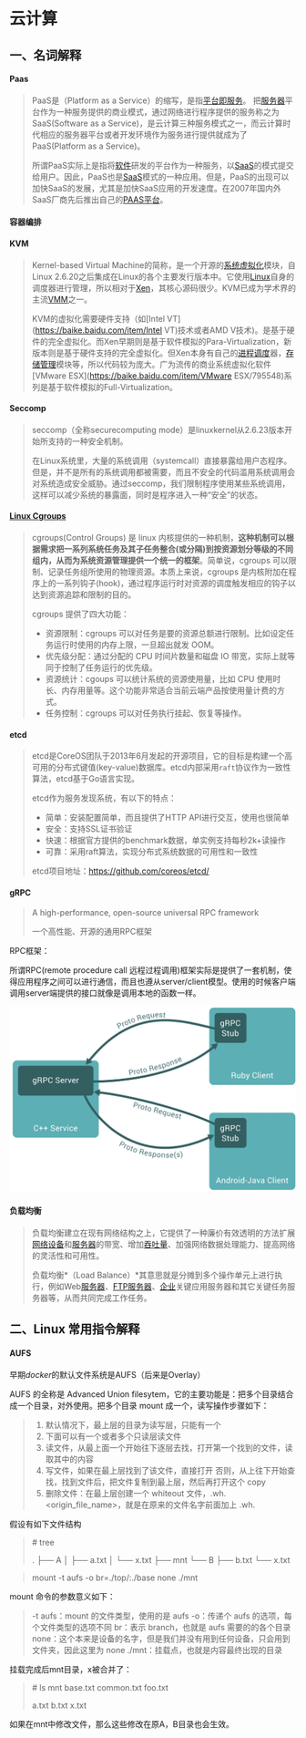 # 云计算

## 一、名词解释

#### Paas

> PaaS是（Platform as a Service）的缩写，是指[平台即服务](https://baike.baidu.com/item/平台即服务/4329761)。 把[服务器](https://baike.baidu.com/item/服务器/100571)平台作为一种服务提供的商业模式，通过网络进行程序提供的服务称之为SaaS(Software as a Service)，是云计算三种服务模式之一，而云计算时代相应的服务器平台或者开发环境作为服务进行提供就成为了PaaS(Platform as a Service)。
>
> 所谓PaaS实际上是指将[软件](https://baike.baidu.com/item/软件)研发的平台作为一种服务，以[SaaS](https://baike.baidu.com/item/SaaS)的模式提交给用户。因此，PaaS也是[SaaS](https://baike.baidu.com/item/SaaS)模式的一种应用。但是，PaaS的出现可以加快SaaS的发展，尤其是加快SaaS应用的开发速度。在2007年国内外SaaS厂商先后推出自己的[PAAS平台](https://baike.baidu.com/item/PAAS平台/123870)。



#### 容器编排



#### KVM

> Kernel-based Virtual Machine的简称，是一个开源的[系统虚拟化](https://baike.baidu.com/item/系统虚拟化)模块，自Linux 2.6.20之后集成在Linux的各个主要发行版本中。它使用[Linux](https://baike.baidu.com/item/Linux/27050)自身的调度器进行管理，所以相对于[Xen](https://baike.baidu.com/item/Xen)，其核心源码很少。KVM已成为学术界的主流[VMM](https://baike.baidu.com/item/VMM)之一。
>
> KVM的虚拟化需要硬件支持（如[Intel VT](https://baike.baidu.com/item/Intel VT)技术或者AMD V技术)。是基于硬件的完全虚拟化。而Xen早期则是基于软件模拟的Para-Virtualization，新版本则是基于硬件支持的完全虚拟化。但Xen本身有自己的[进程调度](https://baike.baidu.com/item/进程调度)器，[存储管理](https://baike.baidu.com/item/存储管理/9827115)模块等，所以代码较为庞大。广为流传的商业系统虚拟化软件[VMware ESX](https://baike.baidu.com/item/VMware ESX/795548)系列是基于软件模拟的Full-Virtualization。



#### Seccomp

> seccomp（全称securecomputing mode）是linuxkernel从2.6.23版本开始所支持的一种安全机制。
>
> 在Linux系统里，大量的系统调用（systemcall）直接暴露给用户态程序。但是，并不是所有的系统调用都被需要，而且不安全的代码滥用系统调用会对系统造成安全威胁。通过seccomp，我们限制程序使用某些系统调用，这样可以减少系统的暴露面，同时是程序进入一种“安全”的状态。



#### [Linux Cgroups](https://blog.csdn.net/ahilll/article/details/81940608)

> cgroups(Control Groups) 是 linux 内核提供的一种机制，**这种机制可以根据需求把一系列系统任务及其子任务整合(或分隔)到按资源划分等级的不同组内，从而为系统资源管理提供一个统一的框架**。简单说，cgroups 可以限制、记录任务组所使用的物理资源。本质上来说，cgroups 是内核附加在程序上的一系列钩子(hook)，通过程序运行时对资源的调度触发相应的钩子以达到资源追踪和限制的目的。
>
> cgroups 提供了四大功能：
>
> - 资源限制：cgroups 可以对任务是要的资源总额进行限制。比如设定任务运行时使用的内存上限，一旦超出就发 OOM。
> - 优先级分配：通过分配的 CPU 时间片数量和磁盘 IO 带宽，实际上就等同于控制了任务运行的优先级。
> - 资源统计：cgoups 可以统计系统的资源使用量，比如 CPU 使用时长、内存用量等。这个功能非常适合当前云端产品按使用量计费的方式。
> - 任务控制：cgroups 可以对任务执行挂起、恢复等操作。



#### etcd

> etcd是CoreOS团队于2013年6月发起的开源项目，它的目标是构建一个高可用的分布式键值(key-value)数据库。etcd内部采用`raft`协议作为一致性算法，etcd基于Go语言实现。
>
> etcd作为服务发现系统，有以下的特点：
>
> - 简单：安装配置简单，而且提供了HTTP API进行交互，使用也很简单
> - 安全：支持SSL证书验证
> - 快速：根据官方提供的benchmark数据，单实例支持每秒2k+读操作
> - 可靠：采用raft算法，实现分布式系统数据的可用性和一致性
>
> etcd项目地址：https://github.com/coreos/etcd/



#### gRPC

> A high-performance, open-source universal RPC framework
>
> 一个高性能、开源的通用RPC框架

RPC框架：

所谓RPC(remote procedure call 远程过程调用)框架实际是提供了一套机制，使得应用程序之间可以进行通信，而且也遵从server/client模型。使用的时候客户端调用server端提供的接口就像是调用本地的函数一样。

![image-20220123214439012](../.all_images/image-20220123214439012.png)





#### 负载均衡

> 负载均衡建立在现有网络结构之上，它提供了一种廉价有效透明的方法扩展[网络设备](https://baike.baidu.com/item/网络设备/7667828)和[服务器](https://baike.baidu.com/item/服务器/100571)的带宽、增加[吞吐量](https://baike.baidu.com/item/吞吐量/157092)、加强网络数据处理能力、提高网络的灵活性和可用性。
>
> 负载均衡*（Load Balance）*其意思就是分摊到多个操作单元上进行执行，例如Web[服务器](https://baike.baidu.com/item/服务器/100571)、[FTP服务器](https://baike.baidu.com/item/FTP服务器)、[企业](https://baike.baidu.com/item/企业/707680)关键应用服务器和其它关键任务服务器等，从而共同完成工作任务。







## 二、Linux 常用指令解释

#### AUFS

早期*docker*的默认文件系统是AUFS（后来是Overlay）

AUFS 的全称是 Advanced Union filesytem，它的主要功能是：把多个目录结合成一个目录，对外使用。把多个目录 mount 成一个，读写操作步骤如下：

> 1. 默认情况下，最上层的目录为读写层，只能有一个
> 2. 下面可以有一个或者多个只读层读文件
> 3. 读文件，从最上面一个开始往下逐层去找，打开第一个找到的文件，读取其中的内容
> 4. 写文件，如果在最上层找到了该文件，直接打开
>    否则，从上往下开始查找，找到文件后，把文件复制到最上层，然后再打开这个 copy
> 5. 删除文件：在最上层创建一个 whiteout 文件，.wh.<origin_file_name>，就是在原来的文件名字前面加上 .wh.

假设有如下文件结构

> \# tree
>
> .
> ├── A
> │   ├── a.txt
> │   └── x.txt
> ├── mnt
> └── B
>     ├── b.txt
>     └── x.txt

> mount -t aufs -o br=./top/:./base none ./mnt

mount 命令的参数意义如下：

> -t aufs：mount 的文件类型，使用的是 aufs
> -o：传递个 aufs 的选项，每个文件类型的选项不同
> br：表示 branch，也就是 aufs 需要的的各个目录
> none：这个本来是设备的名字，但是我们并没有用到任何设备，只会用到文件夹，因此这里为 none
> ./mnt：挂载点，也就是内容最终出现的目录

挂载完成后mnt目录，x被合并了：

> \# ls mnt base.txt  common.txt  foo.txt
>
> a.txt    b.txt   x.txt

如果在mnt中修改文件，那么这些修改在原A，B目录也会生效。
